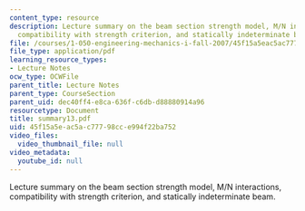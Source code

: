```yaml
---
content_type: resource
description: Lecture summary on the beam section strength model, M/N interactions,
  compatibility with strength criterion, and statically indeterminate beam.
file: /courses/1-050-engineering-mechanics-i-fall-2007/45f15a5eac5ac77798cce994f22ba752_summary13.pdf
file_type: application/pdf
learning_resource_types:
- Lecture Notes
ocw_type: OCWFile
parent_title: Lecture Notes
parent_type: CourseSection
parent_uid: dec40ff4-e8ca-636f-c6db-d88880914a96
resourcetype: Document
title: summary13.pdf
uid: 45f15a5e-ac5a-c777-98cc-e994f22ba752
video_files:
  video_thumbnail_file: null
video_metadata:
  youtube_id: null
---
```

Lecture summary on the beam section strength model, M/N interactions, compatibility with strength criterion, and statically indeterminate beam.

